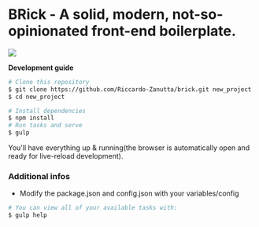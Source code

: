 # BRick - A solid, modern, not-so-opinionated front-end boilerplate. #

<a href="https://www.youtube.com/watch?v=Sagg08DrO5U"><img src='http://img.shields.io/badge/gandalf-approved-61C6FF.svg'></a>

**Development guide**

```sh
# Clone this repository
$ git clone https://github.com/Riccardo-Zanutta/brick.git new_project
$ cd new_project

# Install dependencies
$ npm install
# Run tasks and serve
$ gulp
```

You'll have everything up & running(the browser is automatically open and ready for live-reload development).

### Additional infos
* Modify the package.json and config.json with your variables/config

```sh
# You can view all of your available tasks with:
$ gulp help 
```